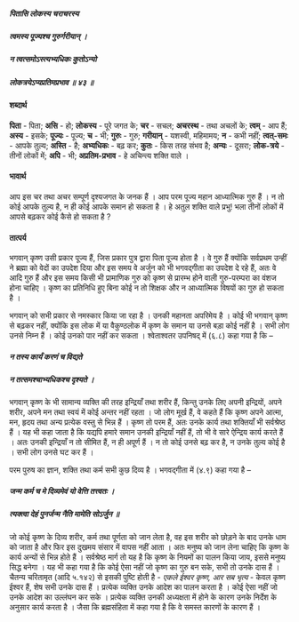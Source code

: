 ##### पितासि लोकस्य चराचरस्य
##### त्वमस्य पूज्यश्च गुरुर्गरीयान् ।
##### न त्वत्समोऽस्त्यभ्यधिकः कुतोऽन्यो
##### लोकत्रयेऽप्यप्रतिमप्रभाव ॥ ४३ ॥

#### शब्दार्थ

**पिता** - पिता; **असि** - हो; **लोकस्य** - पूरे जगत के; **चर** - सचल; **अचरस्थ** - तथा अचलों के; **त्वम्** - आप हैं; **अस्य** - इसके; **पूज्यः** - पूज्य; **च** - भी; **गुरुः** - गुरु; **गरीयान्** - यशस्वी, महिमामय; **न** - कभी नहीं; **त्वत्-समः** - आपके तुल्य; **अस्ति** - है; **अभ्यधिकः** - बढ़ कर; **कुतः** - किस तरह संभव है; **अन्यः** - दूसरा; **लोक-त्रये** - तीनों लोकों में; **अपि** - भी; **अप्रतिम-प्रभाव** - हे अचिन्त्य शक्ति वाले ।

#### भावार्थ

आप इस चर तथा अचर सम्पूर्ण दृश्यजगत के जनक हैं । आप परम पूज्य महान आध्यात्मिक गुरु हैं । न तो कोई आपके तुल्य है, न ही कोई आपके समान हो सकता है । हे अतुल शक्ति वाले प्रभु! भला तीनों लोकों में आपसे बढ़कर कोई कैसे हो सकता है ?

#### तात्पर्य

भगवान् कृष्ण उसी प्रकार पूज्य हैं, जिस प्रकार पुत्र द्वारा पिता पूज्य होता है । वे गुरु हैं क्योंकि सर्वप्रथम उन्हीं ने ब्रह्मा को वेदों का उपदेश दिया और इस समय वे अर्जुन को भी भगवद्गीता का उपदेश दे रहे हैं, अतः वे आदि गुरु हैं और इस समय किसी भी प्रामाणिक गुरु को कृष्ण से प्रारम्भ होने वाली गुरु-परम्परा का वंशज होना चाहिए । कृष्ण का प्रतिनिधि हुए बिना कोई न तो शिक्षक और न आध्यात्मिक विषयों का गुरु हो सकता है ।

भगवान् को सभी प्रकार से नमस्कार किया जा रहा है । उनकी महानता अपरिमेय है । कोई भी भगवान् कृष्ण से बढ़कर नहीं, क्योंकि इस लोक में या वैकुण्ठलोक में कृष्ण के समान या उनसे बड़ा कोई नहीं है । सभी लोग उनसे निम्न हैं । कोई उनको पार नहीं कर सकता । श्वेताश्वतर उपनिषद् में (६.८) कहा गया है कि –

##### न तस्य कार्यं करणं च विद्यते
##### न तत्समश्चाभ्यधिकश्च दृश्यते ।

भगवान् कृष्ण के भी सामान्य व्यक्ति की तरह इन्द्रियाँ तथा शरीर हैं, किन्तु उनके लिए अपनी इन्द्रियों, अपने शरीर, अपने मन तथा स्वयं में कोई अन्तर नहीं रहता । जो लोग मूर्ख हैं, वे कहते हैं कि कृष्ण अपने आत्मा, मन, हृदय तथा अन्य प्रत्येक वस्तु से भिन्न हैं । कृष्ण तो परम हैं, अतः उनके कार्य तथा शक्तियाँ भी सर्वश्रेष्ठ हैं । यह भी कहा जाता है कि यद्यपि हमारे समान उनकी इन्द्रियाँ नहीं हैं, तो भी वे सारे ऐन्द्रिय कार्य करते हैं । अतः उनकी इन्द्रियाँ न तो सीमित हैं, न ही अपूर्ण हैं । न तो कोई उनसे बढ़ कर है, न उनके तुल्य कोई है । सभी लोग उनसे घट कर हैं ।

परम पुरुष का ज्ञान, शक्ति तथा कर्म सभी कुछ दिव्य है । भगवद्गीता में (४.९) कहा गया है –

##### जन्म कर्म च मे दिव्यमेवं यो वेत्ति तत्त्वतः ।
##### त्यक्त्वा देहं पुनर्जन्म नैति मामेति सोऽर्जुन ॥

जो कोई कृष्ण के दिव्य शरीर, कर्म तथा पूर्णता को जान लेता है, वह इस शरीर को छोड़ने के बाद उनके धाम को जाता है और फिर इस दुखमय संसार में वापस नहीं आता । अतः मनुष्य को जान लेना चाहिए कि कृष्ण के कार्य अन्यों से भिन्न होते हैं । सर्वश्रेष्ठ मार्ग तो यह है कि कृष्ण के नियमों का पालन किया जाय, इससे मनुष्य सिद्ध बनेगा । यह भी कहा गया है कि कोई ऐसा नहीं जो कृष्ण का गुरु बन सके, सभी तो उनके दास हैं । चैतन्य चरितामृत (आदि ५.१४२) से इसकी पुष्टि होती है - *एकले ईश्वर कृष्ण, आर सब भृत्य* - केवल कृष्ण ईश्वर हैं, शेष सभी उनके दास हैं । प्रत्येक व्यक्ति उनके आदेश का पालन करता है । कोई ऐसा नहीं जो उनके आदेश का उल्लंघन कर सके । प्रत्येक व्यक्ति उनकी अध्यक्षता में होने के कारण उनके निर्देश के अनुसार कार्य करता है । जैसा कि ब्रह्मसंहिता में कहा गया है कि वे समस्त कारणों के कारण हैं ।